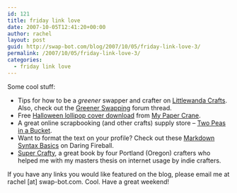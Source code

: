 ```yaml
---
id: 121
title: friday link love
date: 2007-10-05T12:41:20+00:00
author: rachel
layout: post
guid: http://swap-bot.com/blog/2007/10/05/friday-link-love-3/
permalink: /2007/10/05/friday-link-love-3/
categories:
  - friday link love
---
```

Some cool stuff:

  * Tips for how to be a _greener_ swapper and crafter on [Littlewanda Crafts](http://littlewandacrafts.blogspot.com/2007/09/friday-five-greener-crafting.html). Also, check out the [Greener Swapping](http://www.swap-bot.com/forums/topic/3367#comment-64718) forum thread.
  * Free [Halloween lollipop cover download](http://farm2.static.flickr.com/1110/1402316475_79c378702e_o.jpg) from [My Paper Crane](http://www.mypapercrane.com/blog/?p=549).
  * A great online scrapbooking (and other crafts) supply store &#8211; [Two Peas in a Bucket](http://twopeasinabucket.kaboose.com/?SSAID=219598).
  * Want to format the text on your profile? Check out these [Markdown Syntax Basics](http://daringfireball.net/projects/markdown/basics) on Daring Fireball.
  * [Super Crafty](http://www.amazon.com/dp/1570614504?&camp=212361&creative=380737&linkCode=wey&tag=dianegillelan-20), a great book by four Portland (Oregon) crafters who helped me with my masters thesis on internet usage by indie crafters.

If you have any links you would like featured on the blog, please email me at rachel [at] swap-bot.com. Cool. Have a great weekend!<u style="display:none">[Sam Kinison: Breaking the Rules psp](http://funwish.net/?sam_kinison_breaking_the_rules)</u>